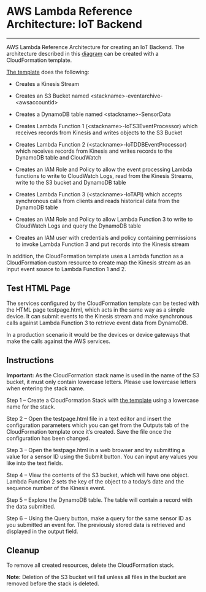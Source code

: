 
# AWS Lambda Reference Architecture:  IoT Backend
--------

AWS Lambda Reference Architecture for creating an IoT Backend. The architecture described in this [diagram]() can be created with a CloudFormation
template.

[The
template](https://s3.amazonaws.com/awslambda-reference-architectures/iot-backend/lambda_iot_backend.template)
does the following:

-   Creates a Kinesis Stream

-   Creates an S3 Bucket named
    &lt;stackname&gt;-eventarchive-&lt;awsaccountid&gt;

-   Creates a DynamoDB table named &lt;stackname&gt;-SensorData

-   Creates Lambda Function 1 (&lt;stackname&gt;-IoTS3EventProcessor)
    which receives records from Kinesis and writes objects to the S3
    Bucket

-   Creates Lambda Function 2 (&lt;stackname&gt;-IoTDDBEventProcessor)
    which receives records from Kinesis and writes records to the
    DynamoDB table and CloudWatch

-   Creates an IAM Role and Policy to allow the event processing Lambda
    functions to write to CloudWatch Logs, read from the Kinesis
    Streams, write to the S3 bucket and DynamoDB table

-   Creates Lambda Function 3 (&lt;stackname&gt;-IoTAPI) which accepts
    synchronous calls from clients and reads historical data from the
    DynamoDB table

-   Creates an IAM Role and Policy to allow Lambda Function 3 to write
    to CloudWatch Logs and query the DynamoDB table

-   Creates an IAM user with credentials and policy containing
    permissions to invoke Lambda Function 3 and put records into the
    Kinesis stream

In addition, the CloudFormation template uses a Lambda function as a
CloudFormation custom resource to create map the Kinesis stream as an
input event source to Lambda Function 1 and 2.

## Test HTML Page

The services configured by the CloudFormation template can be tested with the HTML page testpage.html, which acts in the same way as a simple device. It can submit events to the Kinesis stream and make synchronous calls against Lambda Function 3 to retrieve event data from DynamoDB.

In a production scenario it would be the devices or device gateways that make the calls against the AWS services.

## Instructions

**Important:** As the CloudFormation stack name is used in the name of
the S3 bucket, it must only contain lowercase letters. Please use
lowercase letters when entering the stack name.

Step 1 – Create a CloudFormation Stack with [the
template](https://lambda-iot-ref-arch.s3.amazonaws.com/lambda_iot_ref_arch.template)
using a lowercase name for the stack.

Step 2 – Open the testpage.html file in a text editor and insert the
configuration parameters which you can get from the Outputs tab of the
CloudFormation template once it’s created. Save the file once the
configuration has been changed.

Step 3 – Open the testpage.html in a web browser and try submitting a
value for a sensor ID using the Submit button. You can input any values
you like into the text fields.

Step 4 – View the contents of the S3 bucket, which will have one object.
Lambda Function 2 sets the key of the object to a today’s date and the
sequence number of the Kinesis event.

Step 5 – Explore the DynamoDB table. The table will contain a record
with the data submitted.

Step 6 – Using the Query button, make a query for the same sensor ID as
you submitted an event for. The previously stored data is retrieved and
displayed in the output field.

## Cleanup

To remove all created resources, delete the CloudFormation stack.

**Note:** Deletion of the S3 bucket will fail unless all files in the
bucket are removed before the stack is deleted.
